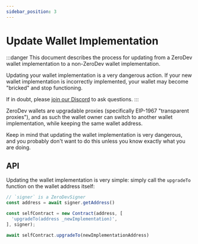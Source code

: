 ```yaml
---
sidebar_position: 3
---
```


# Update Wallet Implementation

:::danger
This document describes the process for updating from a ZeroDev wallet implementation to a non-ZeroDev wallet implementation.

Updating your wallet implementation is a very dangerous action.  If your new wallet implementation is incorrectly implemented, your wallet may become "bricked" and stop functioning.

If in doubt, please [join our Discord](https://discord.gg/KS9MRaTSjx) to ask questions.
:::

ZeroDev wallets are upgradable proxies (specifically EIP-1967 "transparent proxies"), and as such the wallet owner can switch to another wallet implementation, while keeping the same wallet address.

Keep in mind that updating the wallet implementation is very dangerous, and you probably don't want to do this unless you know exactly what you are doing.

## API

Updating the wallet implementation is very simple: simply call the `upgradeTo` function on the wallet address itself:

```typescript
// `signer` is a ZeroDevSigner
const address = await signer.getAddress()

const selfContract = new Contract(address, [
  'upgradeTo(address _newImplementation)',
], signer);

await selfContract.upgradeTo(newImplementationAddress)
```